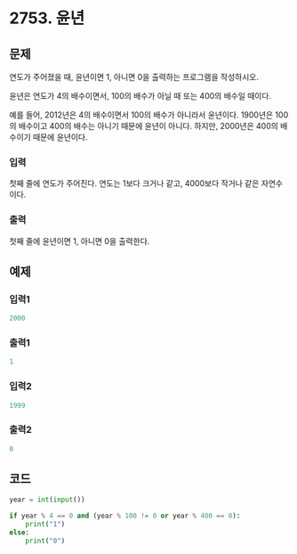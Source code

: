 # 2753. 윤년



## 문제

연도가 주어졌을 때, 윤년이면 1, 아니면 0을 출력하는 프로그램을 작성하시오.

윤년은 연도가 4의 배수이면서, 100의 배수가 아닐 때 또는 400의 배수일 때이다.

예를 들어, 2012년은 4의 배수이면서 100의 배수가 아니라서 윤년이다. 1900년은 100의 배수이고 400의 배수는 아니기 때문에 윤년이 아니다. 하지만, 2000년은 400의 배수이기 때문에 윤년이다.

### 입력

첫째 줄에 연도가 주어진다. 연도는 1보다 크거나 같고, 4000보다 작거나 같은 자연수이다.

### 출력

첫째 줄에 윤년이면 1, 아니면 0을 출력한다.



## 예제

### 입력1

```python
2000
```

### 출력1

```python
1
```



### 입력2

```python
1999
```

### 출력2

```python
0
```





## 코드

```python
year = int(input())

if year % 4 == 0 and (year % 100 != 0 or year % 400 == 0):
    print("1")
else:
    print("0")
```













